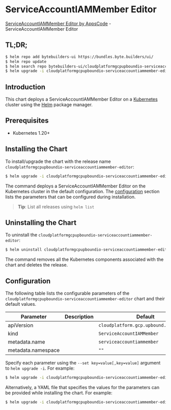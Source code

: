 # ServiceAccountIAMMember Editor

[ServiceAccountIAMMember Editor by AppsCode](https://byte.builders) - ServiceAccountIAMMember Editor

## TL;DR;

```bash
$ helm repo add bytebuilders-ui https://bundles.byte.builders/ui/
$ helm repo update
$ helm search repo bytebuilders-ui/cloudplatformgcpupboundio-serviceaccountiammember-editor --version=v0.4.18
$ helm upgrade -i cloudplatformgcpupboundio-serviceaccountiammember-editor bytebuilders-ui/cloudplatformgcpupboundio-serviceaccountiammember-editor -n default --create-namespace --version=v0.4.18
```

## Introduction

This chart deploys a ServiceAccountIAMMember Editor on a [Kubernetes](http://kubernetes.io) cluster using the [Helm](https://helm.sh) package manager.

## Prerequisites

- Kubernetes 1.20+

## Installing the Chart

To install/upgrade the chart with the release name `cloudplatformgcpupboundio-serviceaccountiammember-editor`:

```bash
$ helm upgrade -i cloudplatformgcpupboundio-serviceaccountiammember-editor bytebuilders-ui/cloudplatformgcpupboundio-serviceaccountiammember-editor -n default --create-namespace --version=v0.4.18
```

The command deploys a ServiceAccountIAMMember Editor on the Kubernetes cluster in the default configuration. The [configuration](#configuration) section lists the parameters that can be configured during installation.

> **Tip**: List all releases using `helm list`

## Uninstalling the Chart

To uninstall the `cloudplatformgcpupboundio-serviceaccountiammember-editor`:

```bash
$ helm uninstall cloudplatformgcpupboundio-serviceaccountiammember-editor -n default
```

The command removes all the Kubernetes components associated with the chart and deletes the release.

## Configuration

The following table lists the configurable parameters of the `cloudplatformgcpupboundio-serviceaccountiammember-editor` chart and their default values.

|     Parameter      | Description |                      Default                      |
|--------------------|-------------|---------------------------------------------------|
| apiVersion         |             | <code>cloudplatform.gcp.upbound.io/v1beta1</code> |
| kind               |             | <code>ServiceAccountIAMMember</code>              |
| metadata.name      |             | <code>serviceaccountiammember</code>              |
| metadata.namespace |             | <code>""</code>                                   |


Specify each parameter using the `--set key=value[,key=value]` argument to `helm upgrade -i`. For example:

```bash
$ helm upgrade -i cloudplatformgcpupboundio-serviceaccountiammember-editor bytebuilders-ui/cloudplatformgcpupboundio-serviceaccountiammember-editor -n default --create-namespace --version=v0.4.18 --set apiVersion=cloudplatform.gcp.upbound.io/v1beta1
```

Alternatively, a YAML file that specifies the values for the parameters can be provided while
installing the chart. For example:

```bash
$ helm upgrade -i cloudplatformgcpupboundio-serviceaccountiammember-editor bytebuilders-ui/cloudplatformgcpupboundio-serviceaccountiammember-editor -n default --create-namespace --version=v0.4.18 --values values.yaml
```
